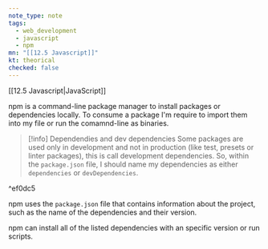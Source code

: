 ```yaml
---
note_type: note
tags:
  - web_development
  - javascript
  - npm
mn: "[[12.5 Javascript]]"
kt: theorical
checked: false
---
```

[[12.5 Javascript|JavaScript]]

npm is a command-line package manager to install packages or dependencies locally. To consume a package I'm require to import them into my file or run the comamnd-line as binaries. 

>[!info] Dependendies and dev dependencies
>Some packages are used only in development and not in production (like test, presets or linter packages), this is call development dependencies. So, within the `package.json` file, I should name my dependencies as either `dependencies` or `devDependencies`. 

^ef0dc5

npm uses the `package.json` file that contains information about the project, such as the name of the dependencies and their version. 

npm can install all of the listed dependencies with an specific version or run scripts.

